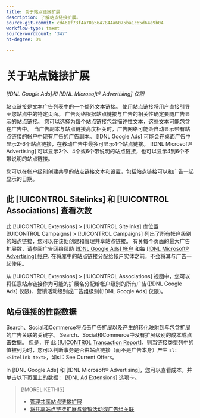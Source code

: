 ```yaml
---
title: 关于站点链接扩展
description: 了解站点链接扩展。
source-git-commit: cd461f73f4a70a5647844a6075ba1c65d64a9b04
workflow-type: tm+mt
source-wordcount: '347'
ht-degree: 0%

---
```


# 关于站点链接扩展

*[!DNL Google Ads]和 [!DNL Microsoft® Advertising] 仅限*

站点链接是文本广告列表中的一个额外文本链接。 使用站点链接将用户直接引导至您站点中的特定页面。 广告网络根据站点链接与广告的相关性确定要随广告显示的站点链接。 您可以选择为每个站点链接包含描述性文本，这些文本可能包含在广告中。 当广告副本与站点链接高度相关时，广告网络可能会自动显示带有站点链接的帐户中现有广告的广告副本。 [!DNL Google Ads] 可能会在桌面广告中显示2-6个站点链接，在移动广告中最多可显示4个站点链接。 [!DNL Microsoft® Advertising] 可以显示2个、4个或6个带说明的站点链接，也可以显示4到6个不带说明的站点链接。

您可以在帐户级别创建共享的站点链接文本和设置，包括站点链接可以和广告一起显示的日期。

## 此 [!UICONTROL Sitelinks] 和 [!UICONTROL Associations] 查看次数

此 [!UICONTROL Extensions] > [!UICONTROL Sitelinks] 库位置 [!UICONTROL Campaigns] > [!UICONTROL Campaigns] 列出了所有帐户级别的站点链接，您可以在该处创建和管理共享站点链接。 有关每个页面的最大广告扩展数，请参阅广告网络帮助 [[!DNL Google Ads] 帐户](https://support.google.com/google-ads/answer/6372658) 和每 [[!DNL Microsoft® Advertising] 帐户](https://help.ads.microsoft.com/#apex/3/en/52001). 在将库中的站点链接分配给帐户实体之前，不会将其与广告一起使用。

从 [!UICONTROL Extensions] > [!UICONTROL Associations] 视图中，您可以将任意站点链接作为可能的扩展名分配给帐户级别的所有广告([!DNL Google Ads] 仅限)、营销活动级别或广告组级别([!DNL Google Ads] 仅限)。

## 站点链接的性能数据

Search、Social和Commerce将点击广告扩展以及产生的转化映射到与包含扩展的广告关联的关键字。 Search、Social和Commerce中没有扩展级别的成本或点击数据。 但是，在 [此 [!UICONTROL Transaction Report]](/help/search-social-commerce/reports/management/basic-advanced/transaction-report.md)，则当链接类型列中的值被列为时，您可以判断事务是否由站点链接（而不是广告本身）产生 `sl:<Sitelink text>`，如sl：See Current Offers。

In [!DNL Google Ads] 和 [!DNL Microsoft® Advertising]，您可以查看成本，并单击以下页面上的数据： [!DNL Ad Extensions] 选项卡。

>[!MORELIKETHIS]
>
>* [管理共享站点链接扩展](sitelink-extension-manage.md)
>* [将共享站点链接扩展与营销活动或广告组关联](sitelink-extension-associate.md)

